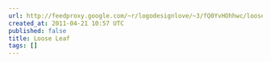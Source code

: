 ```yaml
---
url: http://feedproxy.google.com/~r/logodesignlove/~3/fQ0YvHOhhwc/loose-leaf
created_at: 2011-04-21 10:57 UTC
published: false
title: Loose Leaf
tags: []
---
```



